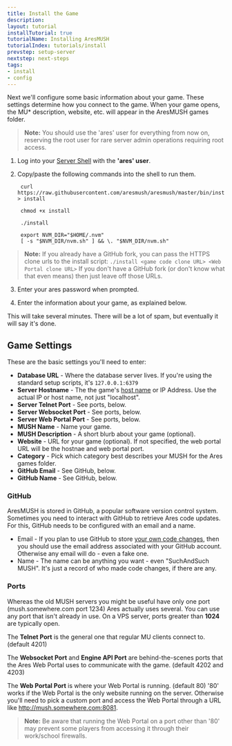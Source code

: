 ```yaml
---
title: Install the Game
description:
layout: tutorial
installTutorial: true
tutorialName: Installing AresMUSH
tutorialIndex: tutorials/install
prevstep: setup-server
nextstep: next-steps
tags: 
- install
- config
---
```


Next we'll configure some basic information about your game.  These settings determine how you connect to the game.  When your game opens, the MU* description, website, etc. will appear in the AresMUSH games folder.

> <i class="fa fa-exclamation-triangle"></i> **Note:** You should use the 'ares' user for everything from now on, reserving the root user for rare server admin operations requiring root access.

1. Log into your [Server Shell](/tutorials/install/server-shell) with the **'ares' user**.

2. Copy/paste the following commands into the shell to run them.

        curl https://raw.githubusercontent.com/aresmush/aresmush/master/bin/install > install
        
        chmod +x install
        
        ./install
        
        export NVM_DIR="$HOME/.nvm"
        [ -s "$NVM_DIR/nvm.sh" ] && \. "$NVM_DIR/nvm.sh" 

> <i class="fa fa-exclamation-triangle"></i> **Note:** If you already have a GitHub fork, you can pass the HTTPS clone urls to the install script: `./install <game code clone URL> <Web Portal clone URL>`   If you don't have a GitHub fork (or don't know what that even means) then just leave off those URLs.

3.  Enter your ares password when prompted.

4.  Enter the information about your game, as explained below.

This will take several minutes.  There will be a lot of spam, but eventually it will say it's done.

## Game Settings

These are the basic settings you'll need to enter:

* **Database URL** - Where the database server lives.  If you're using the standard setup scripts, it's `127.0.0.1:6379`
* **Server Hostname** - The the game's [host name](/tutorials/install/getting-a-hostname) or IP Address.  Use the actual IP or host name, not just "localhost".
* **Server Telnet Port** - See ports, below.
* **Server Websocket Port** - See ports, below.
* **Server Web Portal Port** - See ports, below.
* **MUSH Name** - Name your game.
* **MUSH Description** - A short blurb about your game (optional).
* **Website** - URL for your game (optional).  If not specified, the web portal URL will be the hostnae and web portal port.
* **Category** - Pick which category best describes your MUSH for the Ares games folder.
* **GitHub Email** - See GitHub, below.
* **GitHub Name** - See GitHub, below.

### GitHub

AresMUSH is stored in GitHub, a popular software version control system.  Sometimes you need to interact with GitHub to retrieve Ares code updates.  For this, GitHub needs to be configured with an email and a name.  

* Email - If you plan to use GitHub to store [your own code changes](/tutorials/code/git), then you should use the email address associated with your GitHub account.  Otherwise any email will do - even a fake one.
* Name - The name can be anything you want - even "SuchAndSuch MUSH".  It's just a record of who made code changes, if there are any.

### Ports

Whereas the old MUSH servers you might be useful have only one port (mush.somewhere.com port 1234) Ares actually uses several.  You can use any port that isn't already in use.  On a VPS server, ports greater than **1024** are typically open.

The **Telnet Port** is the general one that regular MU clients connect to.  (default 4201)

The **Websocket Port** and **Engine API Port** are behind-the-scenes ports that the Ares Web Portal uses to communicate with the game. (default 4202 and 4203)

The **Web Portal Port** is where your Web Portal is running. (default 80)  '80' works if the Web Portal is the only website running on the server.  Otherwise you'll need to pick a custom port and access the Web Portal through a URL like http://mush.somewhere.com:8081.

> <i class="fa fa-exclamation-triangle"></i> **Note:**  Be aware that running the Web Portal on a port other than '80' may prevent some players from accessing it through their work/school firewalls.